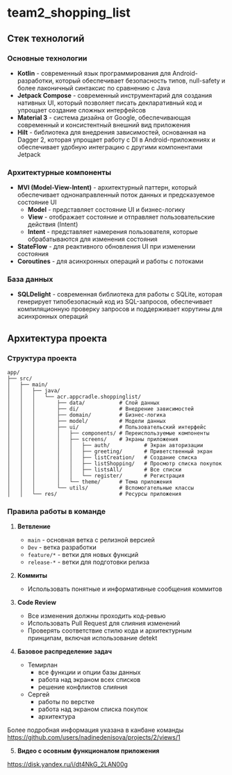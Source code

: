 # team2_shopping_list

## Стек технологий

### Основные технологии
- **Kotlin** - современный язык программирования для Android-разработки, который обеспечивает безопасность типов, null-safety и более лаконичный синтаксис по сравнению с Java
- **Jetpack Compose** - современный инструментарий для создания нативных UI, который позволяет писать декларативный код и упрощает создание сложных интерфейсов
- **Material 3** - система дизайна от Google, обеспечивающая современный и консистентный внешний вид приложения
- **Hilt** - библиотека для внедрения зависимостей, основанная на Dagger 2, которая упрощает работу с DI в Android-приложениях и обеспечивает удобную интеграцию с другими компонентами Jetpack

### Архитектурные компоненты
- **MVI (Model-View-Intent)** - архитектурный паттерн, который обеспечивает однонаправленный поток данных и предсказуемое состояние UI
  - **Model** - представляет состояние UI и бизнес-логику
  - **View** - отображает состояние и отправляет пользовательские действия (Intent)
  - **Intent** - представляет намерения пользователя, которые обрабатываются для изменения состояния
- **StateFlow** - для реактивного обновления UI при изменении состояния
- **Coroutines** - для асинхронных операций и работы с потоками

### База данных
- **SQLDelight** - современная библиотека для работы с SQLite, которая генерирует типобезопасный код из SQL-запросов, обеспечивает компиляционную проверку запросов и поддерживает корутины для асинхронных операций

## Архитектура проекта

### Структура проекта
```
app/
├── src/
│   ├── main/
│   │   ├── java/
│   │   │   └── acr.appcradle.shoppinglist/
│   │   │       ├── data/           # Слой данных
│   │   │       ├── di/             # Внедрение зависимостей
│   │   │       ├── domain/         # Бизнес-логика
│   │   │       ├── model/          # Модели данных
│   │   │       ├── ui/             # Пользовательский интерфейс
│   │   │       │   ├── components/ # Переиспользуемые компоненты
│   │   │       │   ├── screens/    # Экраны приложения
│   │   │       │   │   ├── auth/           # Экран авторизации
│   │   │       │   │   ├── greeting/       # Приветственный экран
│   │   │       │   │   ├── listCreation/   # Создание списка
│   │   │       │   │   ├── listShopping/   # Просмотр списка покупок
│   │   │       │   │   ├── listsAll/       # Все списки
│   │   │       │   │   └── register/       # Регистрация
│   │   │       │   └── theme/      # Тема приложения
│   │   │       └── utils/          # Вспомогательные классы
│   │   └── res/                    # Ресурсы приложения
```

### Правила работы в команде

1. **Ветвление**
   - `main` - основная ветка с релизной версией
   - `Dev` - ветка разработки
   - `feature/*` - ветки для новых функций
   - `release-*` - ветки для подготовки релиза

2. **Коммиты**
   - Использовать понятные и информативные сообщения коммитов

3. **Code Review**
   - Все изменения должны проходить код-ревью
   - Использовать Pull Request для слияния изменений
   - Проверять соответствие стилю кода и архитектурным принципам, включая использование detekt
  
4. **Базовое распределение задач**
    - Темирлан
        - все функции и опции базы данных
        - работа над экраном всех списков
        - решение конфликтов слияния
    - Сергей
        - работы по верстке
        - работа над экраном списка покупок
        - архитектура

Более подробная информация указана в канбане команды https://github.com/users/nadinedenisova/projects/2/views/1

5. **Видео с осовным функционалом приложения**
   
https://disk.yandex.ru/i/dt4NkG_2LAN00g

